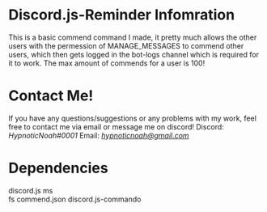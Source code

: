 # Discord.js-Reminder Infomration 

This is a basic commend command I made, it pretty much allows the other users with the permession of MANAGE_MESSAGES to commend other users, which then gets logged in the bot-logs channel which is required for it to work. The max amount of commends for a user is 100!

# Contact Me!
 If you have any questions/suggestions or any problems with my work, feel free to contact me via email or message me on discord!
 Discord: *HypnoticNoah#0001*
 Email: *hypnoticnoah@gmail.com*

# Dependencies 
discord.js 
ms  
fs 
commend.json 
discord.js-commando
